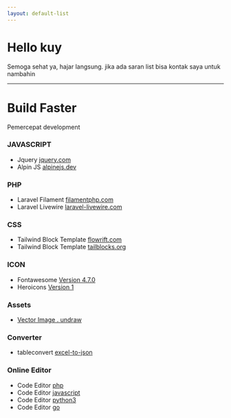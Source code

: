 ```yaml
---
layout: default-list
---
```


# Hello kuy

Semoga sehat ya, hajar langsung. jika ada saran list bisa kontak saya untuk nambahin

***

# Build Faster

Pemercepat development

### JAVASCRIPT  

- Jquery [jquery.com](https://api.jquery.com/)
- Alpin JS [alpinejs.dev](https://alpinejs.dev/start-here)

### PHP  
- Laravel Filament [filamentphp.com](https://filamentphp.com/)
- Laravel Livewire [laravel-livewire.com](https://laravel-livewire.com/docs/2.x/quickstart)

### CSS 
- Tailwind Block Template [flowrift.com](https://flowrift.com/c/newsletter)
- Tailwind Block Template [tailblocks.org](https://tailblocks.org)

### ICON
- Fontawesome [Version 4.7.0](https://fontawesome.com/v4.7.0/cheatsheet/)
- Heroicons [Version 1](https://v1.heroicons.com/)
	
### Assets
- [Vector Image . undraw](https://undraw.co/)

### Converter
- tableconvert [excel-to-json](https://tableconvert.com/excel-to-json)

### Online Editor

- Code Editor [php](https://paiza.io/en/projects/new?language=php)
- Code Editor [javascript](https://paiza.io/en/languages/javascript)
- Code Editor [python3](https://paiza.io/en/projects/new?language=python3)
- Code Editor [go](https://paiza.io/en/projects/new?language=go)